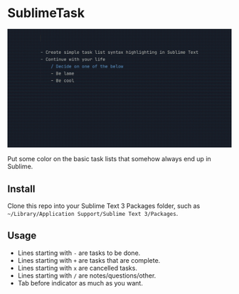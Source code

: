 # SublimeTask

![demo](res/demo.gif)

Put some color on the basic task lists that somehow always end up in Sublime.

## Install

Clone this repo into your Sublime Text 3 Packages folder, such as `~/Library/Application Support/Sublime Text 3/Packages`.

## Usage

- Lines starting with `-` are tasks to be done.
- Lines starting with `+` are tasks that are complete.
- Lines starting with `x` are cancelled tasks.
- Lines starting with `/` are notes/questions/other.
- Tab before indicator as much as you want.
